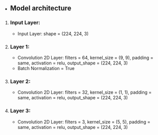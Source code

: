 
  - ## Model architecture
  
  1. ### Input Layer:
  
     - Input Layer: shape = (224, 224, 3)
  
  2. ### Layer 1:
     - Convolution 2D Layer: filters = 64, kernel_size = (9, 9), padding = same, activation = relu, output_shape = (224, 224, 3)
     - Batch Normalization = True
     
  3. ### Layer 2:
     - Convolution 2D Layer: filters = 32, kernel_size = (1, 1), padding = same, activation = relu, output_shape = (224, 224, 3)
  
  4. ### Layer 3:
     - Convolution 2D Layer: filters = 3, kernel_size = (5, 5), padding = same, activation = relu, output_shape = (224, 224, 3)
